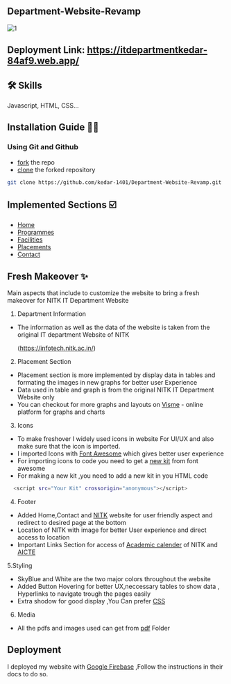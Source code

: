## Department-Website-Revamp 
![1](https://github.com/kedar-1401/Department-Website-Revamp/assets/127956319/f1b10829-d0e3-4987-970e-cfea6084f96b)

## Deployment Link: https://itdepartmentkedar-84af9.web.app/ 

## 🛠 Skills
Javascript, HTML, CSS...

## Installation Guide 🧑‍💻
   
### Using Git and Github

- [fork](https://docs.github.com/en/get-started/quickstart/fork-a-repo) the repo 
- [clone](https://docs.github.com/en/get-started/quickstart/contributing-to-projects#cloning-a-fork) the forked repository 



```bash
git clone https://github.com/kedar-1401/Department-Website-Revamp.git
```
## Implemented Sections ☑️
- [Home](https://itdepartmentkedar-84af9.web.app/)
- [Programmes](https://itdepartmentkedar-84af9.web.app/programmes.html)
- [Facilities](https://itdepartmentkedar-84af9.web.app/facilities.html)
- [Placements](https://itdepartmentkedar-84af9.web.app/placements.html)
- [Contact](https://itdepartmentkedar-84af9.web.app/contact.html)

## Fresh Makeover ✨
Main aspects that include to customize the website to bring a fresh makeover for NITK IT Department Website
    
  1. Department Information

  - The information as well as the data of the website is taken from the original IT department Website of NITK

    (https://infotech.nitk.ac.in/)

  2. Placement Section

  - Placement section is more implemented by display data in tables and formating the images in new graphs for better user Experience
  - Data used in table and graph is from the original NITK IT Department Website only
  - You can checkout for more graphs and layouts on [Visme](https://www.visme.co/graph-maker/)  - online platform for graphs and charts

    
  3. Icons

  - To make freshover I widely used icons in website For UI/UX and also make sure that the icon is imported.
  - I imported Icons with [Font Awesome](https://docs.github.com/en/get-started/quickstart/fork-a-repo)  which gives better user experience 
  - For importing icons to code you need to get a [new kit](https://fontawesome.com/docs/web/setup/use-kit) from font awesome
  - For making a new kit ,you need to add a new kit in you HTML code  
  ```bash
    <script src="Your Kit" crossorigin="anonymous"></script>
  ```
  4. Footer

  - Added Home,Contact and [NITK](https://www.nitk.ac.in/) website for user friendly aspect and redirect to desired page at the bottom
  - Location of NITK with image for better User experience and direct access to location
  - Important Links Section for access of [Academic calender](https://www.nitk.ac.in/Academic_Calendars) of NITK and [AICTE](https://www.aicte-india.org/)

  5.Styling 

  - SkyBlue and White are the two major colors throughout the website 
  - Added Button Hovering for better UX,neccessary tables to show data , Hyperlinks to navigate trough the pages easily
  - Extra shodow for good display ,You Can prefer [CSS](https://developer.mozilla.org/en-US/docs/Web/CSS)

  6. Media

  - All the pdfs and images used can get from [pdf](https://github.com/kedar-1401/Department-Website-Revamp/tree/master/pdf) Folder

## Deployment
 I deployed my website with [Google Firebase](https://firebase.google.com/docs?gad=1&gclid=CjwKCAjw1t2pBhAFEiwA_-A-NOelMZ5snJrIlUEQ0ob9MlqcOhRB-Q4Q8KJcCof5S8sHCKgouBtwIBoCkAcQAvD_BwE&gclsrc=aw.ds)
 ,Follow the instructions in their docs to do so.

 
  
  

